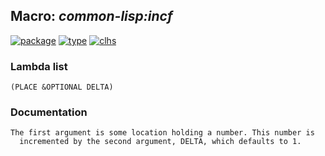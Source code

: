 ## Macro: ***common-lisp:incf***
[![package](https://img.shields.io/badge/Package-COMMON--LISP-5f9ea0.svg?style=social&colorA=999999)](../) [![type](https://img.shields.io/badge/Type-Macro-5f9ea0.svg?style=social&colorA=999999)](../#macro) [![clhs](https://img.shields.io/badge/CLHS-INCF-5f9ea0.svg?style=social&colorA=999999)](http://www.lispworks.com/documentation/HyperSpec/Body/m_incf_.htm) 
### Lambda list
```
(PLACE &OPTIONAL DELTA)
```
### Documentation
```
The first argument is some location holding a number. This number is
  incremented by the second argument, DELTA, which defaults to 1.
```
